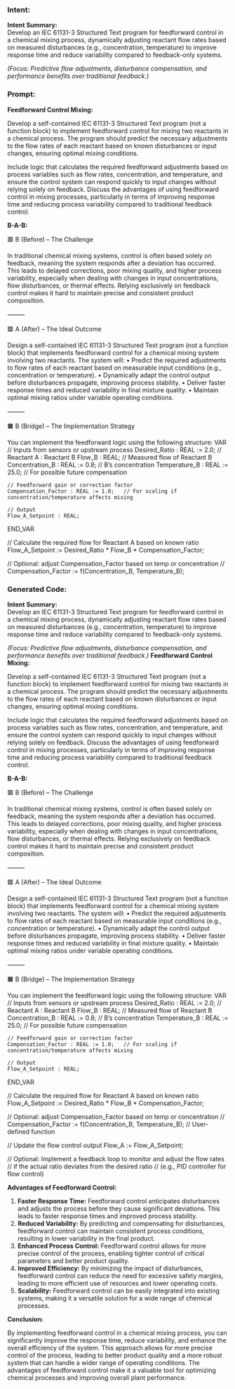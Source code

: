 ### Intent:
**Intent Summary:**  
Develop an IEC 61131-3 Structured Text program for feedforward control in a chemical mixing process, dynamically adjusting reactant flow rates based on measured disturbances (e.g., concentration, temperature) to improve response time and reduce variability compared to feedback-only systems.  

*(Focus: Predictive flow adjustments, disturbance compensation, and performance benefits over traditional feedback.)*

### Prompt:
**Feedforward Control Mixing:**

Develop a self-contained IEC 61131-3 Structured Text program (not a function block) to implement feedforward control for mixing two reactants in a chemical process. The program should predict the necessary adjustments to the flow rates of each reactant based on known disturbances or input changes, ensuring optimal mixing conditions.

Include logic that calculates the required feedforward adjustments based on process variables such as flow rates, concentration, and temperature, and ensure the control system can respond quickly to input changes without relying solely on feedback. Discuss the advantages of using feedforward control in mixing processes, particularly in terms of improving response time and reducing process variability compared to traditional feedback control.

**B-A-B:**

🟥 B (Before) – The Challenge

In traditional chemical mixing systems, control is often based solely on feedback, meaning the system responds after a deviation has occurred. This leads to delayed corrections, poor mixing quality, and higher process variability, especially when dealing with changes in input concentrations, flow disturbances, or thermal effects. Relying exclusively on feedback control makes it hard to maintain precise and consistent product composition.

⸻

🟩 A (After) – The Ideal Outcome

Design a self-contained IEC 61131-3 Structured Text program (not a function block) that implements feedforward control for a chemical mixing system involving two reactants. The system will:
	•	Predict the required adjustments to flow rates of each reactant based on measurable input conditions (e.g., concentration or temperature).
	•	Dynamically adapt the control output before disturbances propagate, improving process stability.
	•	Deliver faster response times and reduced variability in final mixture quality.
	•	Maintain optimal mixing ratios under variable operating conditions.

⸻

🟧 B (Bridge) – The Implementation Strategy

You can implement the feedforward logic using the following structure:
VAR
    // Inputs from sensors or upstream process
    Desired_Ratio : REAL := 2.0;         // Reactant A : Reactant B
    Flow_B : REAL;                       // Measured flow of Reactant B
    Concentration_B : REAL := 0.8;       // B’s concentration
    Temperature_B : REAL := 25.0;        // For possible future compensation

    // Feedforward gain or correction factor
    Compensation_Factor : REAL := 1.0;   // For scaling if concentration/temperature affects mixing

    // Output
    Flow_A_Setpoint : REAL;
END_VAR

// Calculate the required flow for Reactant A based on known ratio
Flow_A_Setpoint := Desired_Ratio * Flow_B * Compensation_Factor;

// Optional: adjust Compensation_Factor based on temp or concentration
// Compensation_Factor := f(Concentration_B, Temperature_B);

### Generated Code:
**Intent Summary:**  
Develop an IEC 61131-3 Structured Text program for feedforward control in a chemical mixing process, dynamically adjusting reactant flow rates based on measured disturbances (e.g., concentration, temperature) to improve response time and reduce variability compared to feedback-only systems.  

*(Focus: Predictive flow adjustments, disturbance compensation, and performance benefits over traditional feedback.)*
**Feedforward Control Mixing:**

Develop a self-contained IEC 61131-3 Structured Text program (not a function block) to implement feedforward control for mixing two reactants in a chemical process. The program should predict the necessary adjustments to the flow rates of each reactant based on known disturbances or input changes, ensuring optimal mixing conditions.

Include logic that calculates the required feedforward adjustments based on process variables such as flow rates, concentration, and temperature, and ensure the control system can respond quickly to input changes without relying solely on feedback. Discuss the advantages of using feedforward control in mixing processes, particularly in terms of improving response time and reducing process variability compared to traditional feedback control.

**B-A-B:**

🟥 B (Before) – The Challenge

In traditional chemical mixing systems, control is often based solely on feedback, meaning the system responds after a deviation has occurred. This leads to delayed corrections, poor mixing quality, and higher process variability, especially when dealing with changes in input concentrations, flow disturbances, or thermal effects. Relying exclusively on feedback control makes it hard to maintain precise and consistent product composition.

⸻

🟩 A (After) – The Ideal Outcome

Design a self-contained IEC 61131-3 Structured Text program (not a function block) that implements feedforward control for a chemical mixing system involving two reactants. The system will:
	•	Predict the required adjustments to flow rates of each reactant based on measurable input conditions (e.g., concentration or temperature).
	•	Dynamically adapt the control output before disturbances propagate, improving process stability.
	•	Deliver faster response times and reduced variability in final mixture quality.
	•	Maintain optimal mixing ratios under variable operating conditions.

⸻

🟧 B (Bridge) – The Implementation Strategy

You can implement the feedforward logic using the following structure:
VAR
    // Inputs from sensors or upstream process
    Desired_Ratio : REAL := 2.0;         // Reactant A : Reactant B
    Flow_B : REAL;                       // Measured flow of Reactant B
    Concentration_B : REAL := 0.8;       // B’s concentration
    Temperature_B : REAL := 25.0;        // For possible future compensation

    // Feedforward gain or correction factor
    Compensation_Factor : REAL := 1.0;   // For scaling if concentration/temperature affects mixing

    // Output
    Flow_A_Setpoint : REAL;
END_VAR

// Calculate the required flow for Reactant A based on known ratio
Flow_A_Setpoint := Desired_Ratio * Flow_B * Compensation_Factor;

// Optional: adjust Compensation_Factor based on temp or concentration
// Compensation_Factor := f(Concentration_B, Temperature_B); // User-defined function

// Update the flow control output
Flow_A := Flow_A_Setpoint;

// Optional: Implement a feedback loop to monitor and adjust the flow rates
// if the actual ratio deviates from the desired ratio
// (e.g., PID controller for flow control)

**Advantages of Feedforward Control:**

1. **Faster Response Time:** Feedforward control anticipates disturbances and adjusts the process before they cause significant deviations. This leads to faster response times and improved process stability.
2. **Reduced Variability:** By predicting and compensating for disturbances, feedforward control can maintain consistent process conditions, resulting in lower variability in the final product.
3. **Enhanced Process Control:** Feedforward control allows for more precise control of the process, enabling tighter control of critical parameters and better product quality.
4. **Improved Efficiency:** By minimizing the impact of disturbances, feedforward control can reduce the need for excessive safety margins, leading to more efficient use of resources and lower operating costs.
5. **Scalability:** Feedforward control can be easily integrated into existing systems, making it a versatile solution for a wide range of chemical processes.

**Conclusion:**

By implementing feedforward control in a chemical mixing process, you can significantly improve the response time, reduce variability, and enhance the overall efficiency of the system. This approach allows for more precise control of the process, leading to better product quality and a more robust system that can handle a wider range of operating conditions. The advantages of feedforward control make it a valuable tool for optimizing chemical processes and improving overall plant performance.
